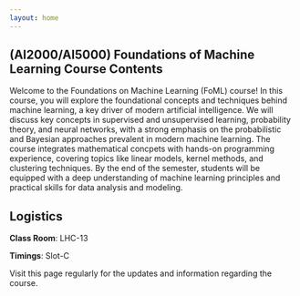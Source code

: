 ```yaml
---
layout: home
---
```

## (AI2000/AI5000) Foundations of Machine Learning Course Contents

Welcome to the Foundations on Machine Learning (FoML) course! In this course, you will explore the foundational concepts and techniques behind machine learning, a key driver of modern artificial intelligence. We will discuss key concepts in supervised and unsupervised learning, probability theory, and neural networks, with a strong emphasis on the probabilistic and Bayesian approaches prevalent in modern machine learning. The course integrates mathematical concpets with hands-on programming experience, covering topics like linear models, kernel methods, and clustering techniques. By the end of the semester, students will be equipped with a deep understanding of machine learning principles and practical skills for data analysis and modeling.

## Logistics

**Class Room**: LHC-13

**Timings**: Slot-C 

Visit this page regularly for the updates and information regarding the course.<br>
